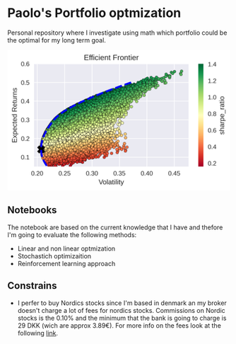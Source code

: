 # Paolo's Portfolio optmization 

Personal repository where I investigate using math which portfolio could be the optimal for my long term goal.

![eff_frontier](res/efficient_frontier.png)

## Notebooks

The notebook are based on the current knowledge that I have and thefore I'm going to evaluate the following methods:

- Linear and non linear optmization
- Stochastich optimizaition
- Reinforcement learning approach

## Constrains

- I perfer to buy Nordics stocks since I'm based in denmark an my broker doesn't charge a lot of fees for nordics stocks. Commissions on Nordic stocks is the 0.10% and the minimum that the bank is going to charge is 29 DKK (wich are approx 3.89€). For more info on the fees look at the following [link](https://www.nordea.dk/privat/produkter/investering/nordeainvestor.html#tab=Kurtage).